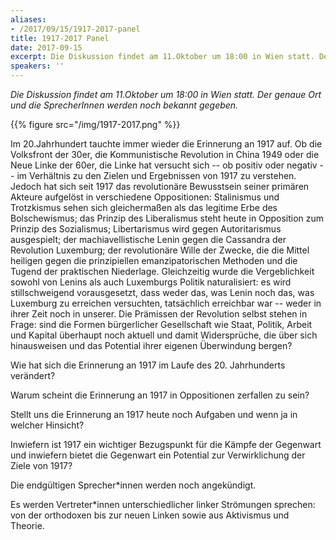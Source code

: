 ```yaml
---
aliases:
- /2017/09/15/1917-2017-panel
title: 1917-2017 Panel
date: 2017-09-15
excerpt: Die Diskussion findet am 11.Oktober um 18:00 in Wien statt. Der genaue Ort und die SprecherInnen werden noch bekannt gegeben.
speakers: ''
---
```


_Die Diskussion findet am 11.Oktober um 18:00 in Wien statt. Der genaue Ort und die SprecherInnen werden noch bekannt gegeben._

{{% figure src="/img/1917-2017.png" %}}

Im 20.Jahrhundert tauchte immer wieder die Erinnerung an 1917 auf. Ob die Volksfront der 30er, die Kommunistische Revolution in China 1949 oder die Neue Linke der 60er, die Linke hat versucht sich -- ob positiv oder negativ -- im Verhältnis zu den Zielen und Ergebnissen von 1917 zu verstehen. Jedoch hat sich seit 1917 das revolutionäre Bewusstsein seiner primären Akteure aufgelöst in verschiedene Oppositionen: Stalinismus und Trotzkismus sehen sich gleichermaßen als das legitime Erbe des Bolschewismus; das Prinzip des Liberalismus steht heute in Opposition zum Prinzip des Sozialismus; Libertarismus wird gegen Autoritarismus ausgespielt; der machiavellistische Lenin gegen die Cassandra der Revolution Luxemburg; der revolutionäre Wille der Zwecke, die die Mittel heiligen gegen die prinzipiellen emanzipatorischen Methoden und die Tugend der praktischen Niederlage. Gleichzeitig wurde die Vergeblichkeit sowohl von Lenins als auch Luxemburgs Politik naturalisiert: es wird stillschweigend vorausgesetzt, dass weder das, was Lenin noch das, was Luxemburg zu erreichen versuchten, tatsächlich erreichbar war -- weder in ihrer Zeit noch in unserer. Die Prämissen der Revolution selbst stehen in Frage: sind die Formen bürgerlicher Gesellschaft wie Staat, Politik, Arbeit und Kapital überhaupt noch aktuell und damit Widersprüche, die über sich hinausweisen und das Potential ihrer eigenen Überwindung bergen?

Wie hat sich die Erinnerung an 1917 im Laufe des 20. Jahrhunderts verändert?

Warum scheint die Erinnerung an 1917 in Oppositionen zerfallen zu sein?

Stellt uns die Erinnerung an 1917 heute noch Aufgaben und wenn ja in welcher Hinsicht?

Inwiefern ist 1917 ein wichtiger Bezugspunkt für die Kämpfe der Gegenwart und inwiefern bietet die Gegenwart ein Potential zur Verwirklichung der Ziele von 1917?

Die endgültigen Sprecher\*innen werden noch angekündigt.

Es werden Vertreter\*innen unterschiedlicher linker Strömungen sprechen: von der orthodoxen bis zur neuen Linken sowie aus Aktivismus und Theorie.
